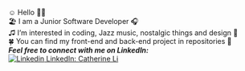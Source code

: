 ☺️ Hello 👋🏻 <br />
🏖 I am a Junior Software Developer 🎧 <br />
♫ I’m interested in coding, Jazz music, nostalgic things and design 🎨 <br />
🍀 You can find my front-end and back-end project in repositories 🌟 <br />
***Feel free to connect with me on LinkedIn: <br />***
[![Linkedin](https://i.stack.imgur.com/gVE0j.png) LinkedIn: Catherine Li](www.linkedin.com/in/manheicatherine)
&nbsp;
